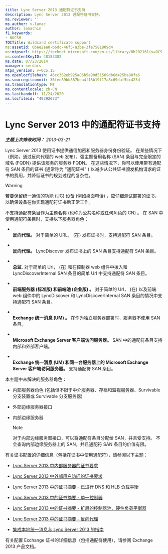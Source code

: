 ```yaml
---
title: Lync Server 2013 通配符证书支持
description: Lync Server 2013 通配符证书支持。
ms.reviewer: ''
ms.author: v-lanac
author: lanachin
f1.keywords:
- NOCSH
TOCTitle: Wildcard certificate support
ms:assetid: 0bae2aa8-b6dc-46f5-a3be-3fe7581809d4
ms:mtpsurl: https://technet.microsoft.com/en-us/library/Hh202161(v=OCS.15)
ms:contentKeyID: 48183382
ms.date: 07/23/2014
manager: serdars
mtps_version: v=OCS.15
ms.openlocfilehash: 46cc362eb925a86b5e90d51569db6d425ba88fa6
ms.sourcegitcommit: 36fee89bb887bea4f18b19f17a8c69daf5bc423d
ms.translationtype: MT
ms.contentlocale: zh-CN
ms.lasthandoff: 11/24/2020
ms.locfileid: "49392073"
---
```

# <a name="wildcard-certificate-support-in-lync-server-2013"></a>Lync Server 2013 中的通配符证书支持

<div data-xmlns="http://www.w3.org/1999/xhtml">

<div class="topic" data-xmlns="http://www.w3.org/1999/xhtml" data-msxsl="urn:schemas-microsoft-com:xslt" data-cs="https://msdn.microsoft.com/">

<div data-asp="https://msdn2.microsoft.com/asp">



</div>

<div id="mainSection">

<div id="mainBody">

<span> </span>

_**主题上次修改时间：** 2013-03-21_

Lync Server 2013 使用证书提供通信加密和服务器身份身份验证。 在某些情况下（例如，通过反向代理的 web 发布），强主题备用名称 (SAN) 条目与完全限定的域名 (FQDN) 提供该服务的服务器 FQDN。 在这些情况下，你可以使用带有通配符 SAN 条目的证书 (通常称为 "通配证书" ) 以减少从公共证书颁发机构请求的证书的费用，并降低证书的规划过程的复杂性。

<div>


> [!WARNING]  
> 若要保留统一通信的功能 (UC) 设备 (例如桌面电话) ，应仔细测试部署的证书，以确保设备在你实现通配符证书后正常工作。



</div>

不支持通配符条目作为主题名称 (也称为公共名称或任何角色的 CN) 。 在 SAN 中使用通配符条目时，支持以下服务器角色：

  - <span></span>  
    **反向代理。**   对于简单的 URL， (在) 发布证书时，支持通配符 SAN 条目。

  - <span></span>  
    **反向代理。**   LyncDiscover 发布证书上的 SAN 条目支持通配符 SAN 条目。

  - <span></span>  
    **总监.**   对于简单的 Url， (在) 和在控制器 web 组件中拨入和 LyncDiscoverInternal SAN 条目的简单 Url 中支持通配符 SAN 条目。

  - <span></span>  
    **前端服务器 (标准版) 和前端池 (企业版) 。** 对于简单的 Url， (在) 以及前端 web 组件中的 LyncDiscover 和 LyncDiscoverInternal SAN 条目的情况中支持通配符 SAN 条目。

  - <span></span>  
    **Exchange 统一消息 (UM) 。**   在作为独立服务器部署时，服务器不使用 SAN 条目。

  - <span></span>  
    **Microsoft Exchange Server 客户端访问服务器。**   SAN 中的通配符条目支持内部和外部客户端。

  - <span></span>  
    **Exchange 统一消息 (UM) 和同一台服务器上的 Microsoft Exchange Server 客户端访问服务器。**   支持通配符 SAN 条目。

本主题中未解决的服务器角色：

  - 内部服务器角色 (包括但不限于中介服务器、存档和监视服务器、Survivable 分支装置或 Survivable 分支服务器) 

  - 外部边缘服务器接口

  - 内部边缘服务器
    
    <div>
    

    > [!NOTE]  
    > 对于内部边缘服务器接口，可以将通配符条目分配给 SAN，并且受支持。 不会查询内部边缘服务器上的 SAN，并且通配符 SAN 条目的价值有限。

    
    </div>

有关证书配置的详细信息（包括在证书中使用通配符），请参阅以下主题：

  - [Lync Server 2013 中内部服务器的证书要求](lync-server-2013-certificate-requirements-for-internal-servers.md)

  - [Lync Server 2013 中外部用户访问的证书要求](lync-server-2013-certificate-requirements-for-external-user-access.md)

  - [Lync Server 2013 中的证书摘要 - 已进行 DNS 和 HLB 负载平衡](lync-server-2013-certificate-summary-dns-and-hlb-load-balanced.md)

  - [Lync Server 2013 中的证书摘要 - 单一控制器](lync-server-2013-certificate-summary-single-director.md)

  - [Lync Server 2013 中的证书摘要 - 扩展的控制器池、硬件负载平衡器](lync-server-2013-certificate-summary-scaled-director-pool-hardware-load-balancer.md)

  - [Lync Server 2013 中的证书摘要 - 反向代理](lync-server-2013-certificate-summary-reverse-proxy.md)

  - [集成本地统一消息与 Lync Server 2013 的指南](lync-server-2013-guidelines-for-integrating-on-premises-unified-messaging.md)

有关配置 Exchange 证书的详细信息（包括通配符使用），请参阅 Exchange 2013 产品文档。

</div>

<span> </span>

</div>

</div>

</div>

